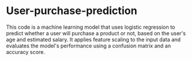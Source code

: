 # User-purchase-prediction
This code is a machine learning model that uses logistic regression to predict whether a user will purchase a product or not, based on the user's age and estimated salary. It applies feature scaling to the input data and evaluates the model's performance using a confusion matrix and an accuracy score.
